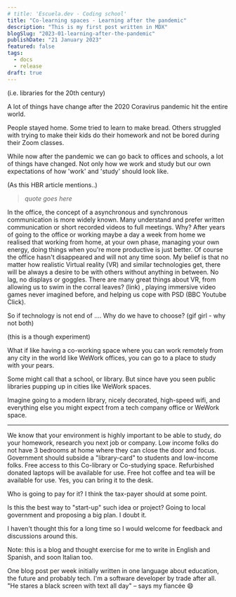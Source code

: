 ```yaml
---
# title: 'Escuela.dev - Coding school'
title: "Co-learning spaces - Learning after the pandemic"
description: "This is my first post written in MDX"
blogSlug: "2023-01-learning-after-the-pandemic"
publishDate: "21 January 2023"
featured: false
tags:
  - docs
  - release
draft: true
---
```


(i.e. libraries for the 20th century)

A lot of things have change after the 2020 Coravirus pandemic hit the entire world.

People stayed home. Some tried to learn to make bread. Others struggled with trying to make their kids do their homework and not be bored during their Zoom classes.

While now after the pandemic we can go back to offices and schools, a lot of things have changed. Not only how we work and study but our own expectations of how 'work' and 'study' should look like.

(As this HBR article mentions..)

> _quote goes here_

In the office, the concept of a asynchronous and synchronous communication is more widely known.
Many understand and prefer written communication or short recorded videos to full meetings.
Why? After years of going to the office or working maybe a day a week from home we realised that working from home, at your own phase, managing your own energy, doing things when you're more productive is just better.
Of course the office hasn't disappeared and will not any time soon. My belief is that no matter how realistic Virtual reality (VR) and similar technologies get, there will be always a desire to be with others without anything in between. No lag, no displays or goggles.
There are many great things about VR, from allowing us to swim in the corral leaves? (link) , playing immersive video games never imagined before, and helping us cope with PSD (BBC Youtube Click).

So if technology is not end of .... Why do we have to choose? (gif girl - why not both)

(this is a though experiment)

What if like having a co-working space where you can work remotely from any city in the world like WeWork offices, you can go to a place to study with your pears.

Some might call that a school, or library. But since have you seen public libraries pupping up in cities like WeWork spaces.

Imagine going to a modern library, nicely decorated, high-speed wifi, and everything else you might expect from a tech company office or WeWork space.

---

We know that your environment is highly important to be able to study, do your homework, research you next job or company.
Low income folks do not have 3 bedrooms at home where they can close the door and focus.
Government should subside a "library-card" to students and low-income folks. Free access to this Co-library or Co-studying space.
Refurbished donated laptops will be available for use.
Free hot coffee and tea will be available for use.
Yes, you can bring it to the desk.

Who is going to pay for it?
I think the tax-payer should at some point.

Is this the best way to "start-up" such idea or project? Going to local government and proposing a big plan. I doubt it.

I haven't thought this for a long time so I would welcome for feedback and discussions around this.

Note: this is a blog and thought exercise for me to write in English and Spanish, and soon Italian too.

One blog post per week initially written in one language about education, the future and probably tech. I'm a software developer by trade after all. "He stares a black screen with text all day" – says my fiancée :smile:
